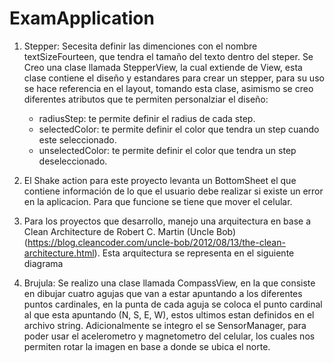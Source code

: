# ExamApplication
1. Stepper:
 Secesita definir las dimenciones con el nombre textSizeFourteen, que tendra el tamaño del texto dentro del steper. 
 Se Creo una clase llamada StepperView, la cual extiende de View, esta clase contiene el diseño y estandares para crear un stepper, para su uso se hace referencia en el layout, tomando esta clase, asimismo se creo diferentes atributos que te permiten personalziar el diseño:
 	 * radiusStep: te permite definir el radius de cada step.
	 * selectedColor: te permite definir el color que tendra un step cuando este seleccionado.
	 * unselectedColor: te permite definir el color que tendra un step deseleccionado.
 
 2. El Shake action para este proyecto levanta un BottomSheet el que contiene información de lo que el usuario debe realizar si existe un error en la aplicacion. Para que funcione se tiene que mover el celular.
 
 3. Para los proyectos que desarrollo, manejo una arquitectura en base a Clean Architecture de Robert C. Martin (Uncle Bob) (https://blog.cleancoder.com/uncle-bob/2012/08/13/the-clean-architecture.html). Esta arquitectura se representa en el siguiente diagrama 
 
 
 4. Brujula: Se realizo una clase llamada CompassView, en la que consiste en dibujar cuatro agujas que van a estar apuntando a los diferentes puntos cardinales, en la punta de cada aguja se coloca el punto cardinal al que esta apuntando (N, S, E, W), estos ultimos estan definidos en el archivo string. Adicionalmente se integro el se SensorManager, para poder usar el acelerometro y magnetometro del celular, los cuales nos permiten rotar la imagen en base a donde se ubica el norte.
 
